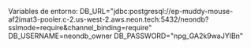 Variables de entorno:
DB_URL="jdbc:postgresql://ep-muddy-mouse-af2imat3-pooler.c-2.us-west-2.aws.neon.tech:5432/neondb?sslmode=require&channel_binding=require" 
DB_USERNAME=neondb_owner 
DB_PASSWORD="npg_GA2k9waJYIBn" 

